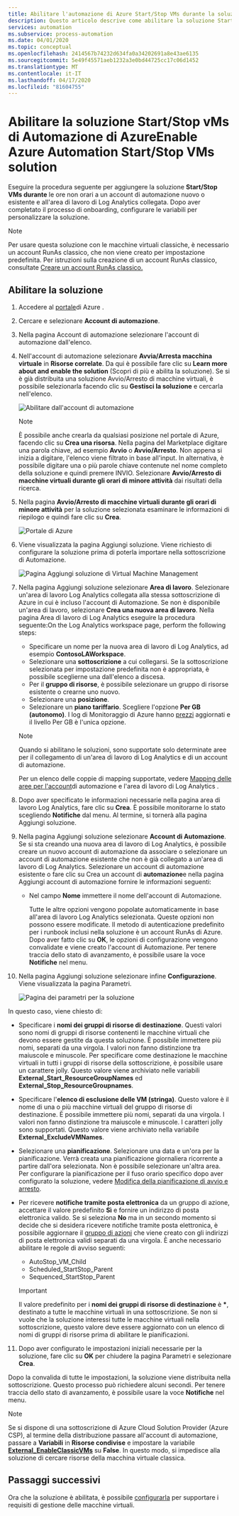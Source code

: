 ```yaml
---
title: Abilitare l'automazione di Azure Start/Stop VMs durante la soluzione off hoursEnable Azure Automation Start/Stop VMs during off hours solution
description: Questo articolo descrive come abilitare la soluzione Start/Stop VM di Automazione di Azure per le macchine virtuali di Azure.This article describes how to enable the Azure Automation Start/Stop VM solution for your Azure virtual machines.
services: automation
ms.subservice: process-automation
ms.date: 04/01/2020
ms.topic: conceptual
ms.openlocfilehash: 2414567b74232d634fa0a34202691a8e43ae6135
ms.sourcegitcommit: 5e49f45571aeb1232a3e0bd44725cc17c06d1452
ms.translationtype: MT
ms.contentlocale: it-IT
ms.lasthandoff: 04/17/2020
ms.locfileid: "81604755"
---
```

# <a name="enable-azure-automation-startstop-vms-solution"></a>Abilitare la soluzione Start/Stop vMs di Automazione di AzureEnable Azure Automation Start/Stop VMs solution

Eseguire la procedura seguente per aggiungere la soluzione **Start/Stop VMs durante** le ore non orari a un account di automazione nuovo o esistente e all'area di lavoro di Log Analytics collegata. Dopo aver completato il processo di onboarding, configurare le variabili per personalizzare la soluzione.

>[!NOTE]
>Per usare questa soluzione con le macchine virtuali classiche, è necessario un account RunAs classico, che non viene creato per impostazione predefinita. Per istruzioni sulla creazione di un account RunAs classico, consultate [Creare un account RunAs classico.](automation-create-standalone-account.md#create-a-classic-run-as-account)
>

## <a name="enable-solution"></a>Abilitare la soluzione

1. Accedere al [portale](https://portal.azure.com)di Azure .

2. Cercare e selezionare **Account di automazione**.

3. Nella pagina Account di automazione selezionare l'account di automazione dall'elenco.

4. Nell'account di automazione selezionare **Avvia/Arresta macchina virtuale** in **Risorse correlate**. Da qui è possibile fare clic su **Learn more about and enable the solution** (Scopri di più e abilita la soluzione). Se si è già distribuita una soluzione Avvio/Arresto di macchine virtuali, è possibile selezionarla facendo clic su **Gestisci la soluzione** e cercarla nell'elenco.

   ![Abilitare dall'account di automazione](./media/automation-solution-vm-management/enable-from-automation-account.png)

   > [!NOTE]
   > È possibile anche crearla da qualsiasi posizione nel portale di Azure, facendo clic su **Crea una risorsa**. Nella pagina del Marketplace digitare una parola chiave, ad esempio **Avvio** o **Avvio/Arresto**. Non appena si inizia a digitare, l'elenco viene filtrato in base all'input. In alternativa, è possibile digitare una o più parole chiave contenute nel nome completo della soluzione e quindi premere INVIO. Selezionare **Avvio/Arresto di macchine virtuali durante gli orari di minore attività** dai risultati della ricerca.

5. Nella pagina **Avvio/Arresto di macchine virtuali durante gli orari di minore attività** per la soluzione selezionata esaminare le informazioni di riepilogo e quindi fare clic su **Crea**.

   ![Portale di Azure](media/automation-solution-vm-management/azure-portal-01.png)

6. Viene visualizzata la pagina Aggiungi soluzione. Viene richiesto di configurare la soluzione prima di poterla importare nella sottoscrizione di Automazione.

   ![Pagina Aggiungi soluzione di Virtual Machine Management](media/automation-solution-vm-management/azure-portal-add-solution-01.png)

7. Nella pagina Aggiungi soluzione selezionare **Area di lavoro**. Selezionare un'area di lavoro Log Analytics collegata alla stessa sottoscrizione di Azure in cui è incluso l'account di Automazione. Se non è disponibile un'area di lavoro, selezionare **Crea una nuova area di lavoro**. Nella pagina Area di lavoro di Log Analytics eseguire la procedura seguente:On the Log Analytics workspace page, perform the following steps:

   - Specificare un nome per la nuova area di lavoro di Log Analytics, ad esempio **ContosoLAWorkspace**.
   - Selezionare una **sottoscrizione** a cui collegarsi. Se la sottoscrizione selezionata per impostazione predefinita non è appropriata, è possibile sceglierne una dall'elenco a discesa.
   - Per il **gruppo di risorse**, è possibile selezionare un gruppo di risorse esistente o crearne uno nuovo.
   - Selezionare una **posizione**.
   - Selezionare un **piano tariffario**. Scegliere l'opzione **Per GB (autonomo)**. I log di Monitoraggio di Azure hanno [prezzi](https://azure.microsoft.com/pricing/details/log-analytics/) aggiornati e il livello Per GB è l'unica opzione.

   > [!NOTE]
   > Quando si abilitano le soluzioni, sono supportate solo determinate aree per il collegamento di un'area di lavoro di Log Analytics e di un account di automazione.
   >
   > Per un elenco delle coppie di mapping supportate, vedere [Mapping delle aree per l'account](how-to/region-mappings.md)di automazione e l'area di lavoro di Log Analytics .

8. Dopo aver specificato le informazioni necessarie nella pagina area di lavoro Log Analytics, fare clic su **Crea**. È possibile monitorarne lo stato scegliendo **Notifiche** dal menu. Al termine, si tornerà alla pagina Aggiungi soluzione.

9. Nella pagina Aggiungi soluzione selezionare **Account di Automazione**. Se si sta creando una nuova area di lavoro di Log Analytics, è possibile creare un nuovo account di automazione da associare o selezionare un account di automazione esistente che non è già collegato a un'area di lavoro di Log Analytics. Selezionare un account di automazione esistente o fare clic su Crea un account di **automazione**e nella pagina Aggiungi account di automazione fornire le informazioni seguenti:
 
   - Nel campo **Nome** immettere il nome dell'account di Automazione.

     Tutte le altre opzioni vengono popolate automaticamente in base all'area di lavoro Log Analytics selezionata. Queste opzioni non possono essere modificate. Il metodo di autenticazione predefinito per i runbook inclusi nella soluzione è un account RunAs di Azure. Dopo aver fatto clic su **OK**, le opzioni di configurazione vengono convalidate e viene creato l'account di Automazione. Per tenere traccia dello stato di avanzamento, è possibile usare la voce **Notifiche** nel menu.

10. Nella pagina Aggiungi soluzione selezionare infine **Configurazione**. Viene visualizzata la pagina Parametri.

    ![Pagina dei parametri per la soluzione](media/automation-solution-vm-management/azure-portal-add-solution-02.png)

   In questo caso, viene chiesto di:
  
   - Specificare i **nomi dei gruppi di risorse di destinazione**. Questi valori sono nomi di gruppi di risorse contenenti le macchine virtuali che devono essere gestite da questa soluzione. È possibile immettere più nomi, separati da una virgola. I valori non fanno distinzione tra maiuscole e minuscole. Per specificare come destinazione le macchine virtuali in tutti i gruppi di risorse della sottoscrizione, è possibile usare un carattere jolly. Questo valore viene archiviato nelle variabili **External_Start_ResourceGroupNames** ed **External_Stop_ResourceGroupnames**.
  
   - Specificare l'**elenco di esclusione delle VM (stringa)**. Questo valore è il nome di una o più macchine virtuali del gruppo di risorse di destinazione. È possibile immettere più nomi, separati da una virgola. I valori non fanno distinzione tra maiuscole e minuscole. I caratteri jolly sono supportati. Questo valore viene archiviato nella variabile **External_ExcludeVMNames**.
  
   - Selezionare una **pianificazione**. Selezionare una data e un'ora per la pianificazione. Verrà creata una pianificazione giornaliera ricorrente a partire dall'ora selezionata. Non è possibile selezionare un'altra area. Per configurare la pianificazione per il fuso orario specifico dopo aver configurato la soluzione, vedere [Modifica della pianificazione di avvio e arresto](automation-solution-vm-management-config.md#modify-the-startup-and-shutdown-schedules).
  
   - Per ricevere **notifiche tramite posta elettronica** da un gruppo di azione, accettare il valore predefinito **Sì** e fornire un indirizzo di posta elettronica valido. Se si seleziona **No** ma in un secondo momento si decide che si desidera ricevere notifiche tramite posta elettronica, è possibile aggiornare il [gruppo di azioni](../azure-monitor/platform/action-groups.md) che viene creato con gli indirizzi di posta elettronica validi separati da una virgola. È anche necessario abilitare le regole di avviso seguenti:

     - AutoStop_VM_Child
     - Scheduled_StartStop_Parent
     - Sequenced_StartStop_Parent

     > [!IMPORTANT]
     > Il valore predefinito per i **nomi dei gruppi di risorse di destinazione** è **&ast;**, destinato a tutte le macchine virtuali in una sottoscrizione. Se non si vuole che la soluzione interessi tutte le macchine virtuali nella sottoscrizione, questo valore deve essere aggiornato con un elenco di nomi di gruppi di risorse prima di abilitare le pianificazioni.

11. Dopo aver configurato le impostazioni iniziali necessarie per la soluzione, fare clic su **OK** per chiudere la pagina Parametri e selezionare **Crea**. 

Dopo la convalida di tutte le impostazioni, la soluzione viene distribuita nella sottoscrizione. Questo processo può richiedere alcuni secondi. Per tenere traccia dello stato di avanzamento, è possibile usare la voce **Notifiche** nel menu.

> [!NOTE]
> Se si dispone di una sottoscrizione di Azure Cloud Solution Provider (Azure CSP), al termine della distribuzione passare all'account di automazione, passare a **Variabili** in **Risorse condivise** e impostare la variabile [**External_EnableClassicVMs**](automation-solution-vm-management.md#variables) su **False**. In questo modo, si impedisce alla soluzione di cercare risorse della macchina virtuale classica.

## <a name="next-steps"></a>Passaggi successivi

Ora che la soluzione è abilitata, è possibile [configurarla](automation-solution-vm-management-config.md) per supportare i requisiti di gestione delle macchine virtuali.